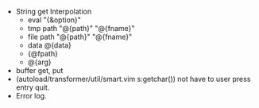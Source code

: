 * String get Interpolation
    * eval "{&option}"
    * tmp path "@{path}" "@{fname}"
    * file path "@{path}" "@{fname}"
    * data @{data}
    * {@fpath}
    * @{arg}
* buffer get, put
* (autoload/transformer/util/smart.vim s:getchar()) not have to user press entry quit.
* Error log.
